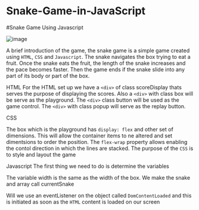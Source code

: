 # Snake-Game-in-JavaScript

#Snake Game Using Javascript

<img src="images/javasnake1.png" alt="image">

A brief introduction of the game, the snake game is a simple game created using `HTML`, `CSS` and `Javascript`. The snake navigates the box trying to eat a fruit. Once the snake eats the fruit, the length of the snake increases and the pace becomes faster.
Then the game ends if the snake slide into any part of its body or part of the box.

HTML
For the HTML set up we have a `<div>` of class scoreDisplay thats serves the purpose of displaying the scores. Also a `<div>` with class box will be serve as the playground. The `<div>` class button will be used as the game control. The `<div>` with class popup will serve as the replay button.

CSS

The box which is the playground has `display: flex` and other set of dimensions. This will allow the container items to ne altered and set dimentsions to order the position. The `flex-wrap` property allows enabling the contol direction in which the lines are stacked. The purpose of the `CSS` is to style and layout the game


Javascript
The first thing we need to do is determine the variables

The variable width is the same as the width of the box. We make the snake and array call currentSnake

Will we use an eventListener on the object called `DomContentLoaded` and this is initiated as soon as the `HTML` content is loaded on our screen